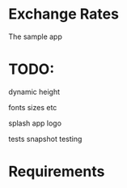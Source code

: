 # Exchange Rates

The sample app

# TODO:

dynamic height

fonts sizes etc

splash
app logo

 tests
 snapshot testing

# Requirements
